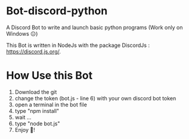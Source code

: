 # Bot-discord-python
A Discord Bot to write and launch basic python programs (Work only on Windows 😐)

This Bot is written in NodeJs with the package DiscordJs : https://discord.js.org/.

# How Use this Bot

1) Download the git
2) change the token (bot.js - line 6) with your own discord bot token 
3) open a terminal in the bot file
4) type "npm install"
5) wait ...
6) type "node bot.js"
7) Enjoy 🥐!
